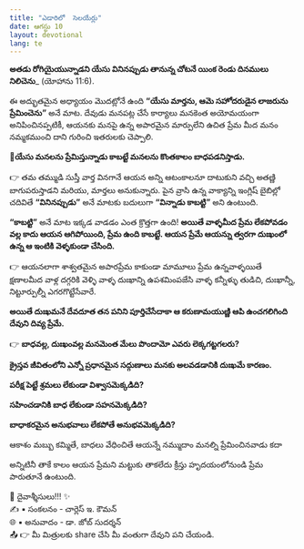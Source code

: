 ```yaml
---
title: "ఎడారిలో  సెలయేర్లు"
date: ఆగస్టు 10
layout: devotional
lang: te
---
```


**అతడు రోగియైయున్నాడని యేసు వినినప్పుడు తానున్న చోటనే యింక రెండు దినములు నిలిచెను**_ (యోహాను 11:6).  

ఈ అద్భుతమైన అధ్యాయం మొదట్లోనే ఉంది **“యేసు మార్తను, ఆమె సహోదరుడైన లాజరును ప్రేమించెను”** అనే మాట. దేవుడు మనపట్ల చేసే కార్యాలు మనకెంత అయోమయంగా అనిపించినప్పటికీ, ఆయనకు మనపై ఉన్న అపారమైన మార్పులేని ఉచిత ప్రేమ మీద మనం నమ్మకముంచి దాని గురించి ఇతరులకు చెప్పాలి.

**📖యేసు మనలను ప్రేమిస్తున్నాడు కాబట్టే మనలను కొంతకాలం బాధపడనిస్తాడు.**

👉 తమ తమ్ముడి సుస్తీ వార్త వినగానే ఆయన అన్ని ఆటంకాలనూ దాటుకుని వచ్చి అతణ్ణి బాగుపరుస్తాడని మరియు, మార్తలు అనుకున్నారు. పైన వ్రాసి ఉన్న వాక్యాన్ని ఇంగ్లిష్ బైబిల్లో చదివితే **“వినినప్పుడు”** అనే మాటకు బదులుగా **“విన్నాడు కాబట్టి”** అని ఉంటుంది.

**“కాబట్టి”** అనే మాట ఇక్కడ వాడడం ఎంత క్రొత్తగా ఉంది!
 **అయితే వాళ్ళమీద ప్రేమ లేకపోవడం వల్ల కాదు ఆయన ఆగిపోయింది, ప్రేమ ఉంది కాబట్టే. ఆయన ప్రేమే ఆయన్ను త్వరగా దుఃఖంలో ఉన్న ఆ ఇంటికి వెళ్ళకుండా చేసింది.**

👉 ఆయనలాగా శాశ్వతమైన అపారప్రేమ కాకుండా మామూలు ప్రేమ ఉన్నవాళ్ళయితే క్షణాలమీద వాళ్ల దగ్గరికి వెళ్ళి వాళ్ళ దుఃఖాన్ని ఉపశమింపజేసి వాళ్ళ కన్నీళ్ళు తుడిచి, దుఃఖాన్నీ, నిట్టూర్పుల్నీ ఎగరగొట్టేసేవారే. 

**అయితే దుఃఖమనే దేవదూత తన పనిని పూర్తిచేసేదాకా ఆ కరుణామయుణ్ణి ఆపి ఉంచగలిగింది దేవుని దివ్య ప్రేమే.**

👉 **బాధవల్ల, దుఃఖంవల్ల మనమెంత మేలు పొందామో ఎవరు లెక్కగట్టగలరు?**

 **క్రైస్తవ జీవితంలోని ఎన్నో ప్రధానమైన సద్గుణాలు మనకు అలవడడానికి దుఃఖమే కారణం.**

 **పరీక్ష పెట్టే శ్రమలు లేకుండా విశ్వాసమెక్కడిది?**

 **సహించడానికి బాధ లేకుండా సహనమెక్కడిది?**

 **బాధాకరమైన అనుభవాలు లేకపోతే అనుభవమెక్కడిది?**

ఆకాశం మబ్బు కమ్మితే, బాధలు వేధించితే ఆయన్నే నమ్ముదాం మనల్ని ప్రేమించినవాడు కదా

అన్నిటినీ తాకే కాలం ఆయన ప్రేమని మట్టుకు తాకలేదు క్రీస్తు హృదయంలోనుండి ప్రేమ పారుతూనే ఉంటుంది.

<div class="blessing">🙏 <span class="bless-text">దైవాశ్శీసులు!!!</span> ✨</div>

<div class="credit">✍️ <span class="credit-text">▪ సంకలనం - చార్లెస్ ఇ. కౌమన్</span></div>
<div class="credit">🌐 <span class="credit-text">▪ అనువాదం - డా. జోబ్ సుదర్శన్</span></div>

<div class="share">📤 👉 <span class="share-text">మీ మిత్రులకు share చేసి మీ వంతుగా దేవుని పని చేయండి.</span></div>
